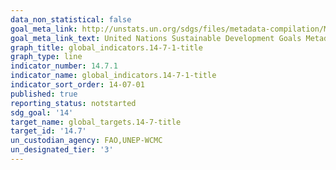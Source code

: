 ```yaml
---
data_non_statistical: false
goal_meta_link: http://unstats.un.org/sdgs/files/metadata-compilation/Metadata-Goal-14.pdf
goal_meta_link_text: United Nations Sustainable Development Goals Metadata (pdf 288kB)
graph_title: global_indicators.14-7-1-title
graph_type: line
indicator_number: 14.7.1
indicator_name: global_indicators.14-7-1-title
indicator_sort_order: 14-07-01
published: true
reporting_status: notstarted
sdg_goal: '14'
target_name: global_targets.14-7-title
target_id: '14.7'
un_custodian_agency: FAO,UNEP-WCMC
un_designated_tier: '3'
---
```


